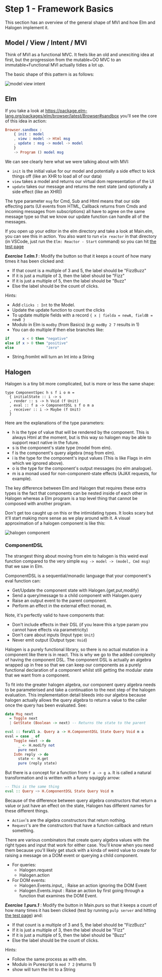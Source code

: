 # Step 1 - Framework Basics

This section has an overview of the general shape of MVI and how Elm and Halogen
implement it.

## Model / View / Intent / MVI

Think of MVI as a functional MVC. It feels like an old and unexciting idea at first,
but the progression from the mutable+OO MVC to an immutable+Functional MVI actually
tidies a lot up.

The basic shape of this pattern is as follows:

![model view intent](./images/mvi.png?raw=true)

## Elm 

If you take a look at https://package.elm-lang.org/packages/elm/browser/latest/Browser#sandbox 
you'll see the core of this idea in action:

```elm
Browser.sandbox :
    { init : model
    , view : model -> Html msg
    , update : msg -> model -> model
    }
    -> Program () model msg
```

We can see clearly here what we were talking about with MVI:

  - `init` is the initial value for our model and potentially a side effect to kick things off (like an XHR to load all of our data)
  - `view` takes a model and returns our virtual dom representation of the UI
  - `update` takes our message and returns the next state (and optionally a side effect (like an XHR))

The type parameter `msg` for Cmd, Sub and Html means that our side effecting parts 
(UI events from HTML, Callback returns from Cmds and incoming messages from subscriptions)
all have to agree on the same message type so that we know our update function can handle 
all of the messages. 

If you open up your editor in the elm directory and take a look at Main.elm,
you can see this in action. You also want to run `elm reactor` in that directory
(in VSCode, just run the `Elm: Reactor - Start` command) so 
you can hit [the test page](http://localhost:8000/Main.elm)

**_Exercise 1.elm.1_** : Modify the button so that it keeps a count of how many times it
has been clicked and: 
  - If that count is a multiple of 3 and 5, the label should be "FizzBuzz"
  - If it is just a multiple of 3, then the label should be "Fizz"
  - If it is just a multiple of 5, then the label should be "Buzz"
  - Else the label should be the count of clicks.

Hints: 

- Add `clicks : Int` to the Model.
- Update the update function to count the clicks
- To update multiple fields with a record `{ x | fielda = newA, fieldB = newB }`
- Modulo in Elm is `modby` (from Basics) (e.g: `modBy 2 7` results in 1)
- You can do multiple if then else branches like:
```elm
if      x < 0 then "negative"
else if x > 0 then "positive"
else               "zero"
```
- String.fromInt will turn an Int into a String

## Halogen

Halogen is a tiny bit more complicated, but is more or less the same shape:

```
type ComponentSpec h s f i o m =
  { initialState :: i -> s
  , render :: s -> h Void (f Unit)
  , eval :: f a -> ComponentDSL s f o m a
  , receiver :: i -> Maybe (f Unit)
  }
```  

Here are the explanations of the type parameters:

  - h is the type of value that will be rendered by the component. This is always Html at the moment,
    but is this way so halogen may be able to support react native in the future.
  - s is the component's state type (model from elm).
  - f is the component's query algebra (msg from elm).
  - i is the type for the component's input values (This is like Flags in elm which we ignored above).
  - o is the type for the component's output messages (no elm analogue).
  - m is a monad used for non-component-state effects (AJAX requests, for example). 

The key difference between Elm and Halogen that requires these extra types
is the fact that components can be nested inside of each other in Halogen
whereas a Elm program is a top level thing that cannot be composed with 
another program.

Don't get too caught up on this or the intimidating types. It looks scary but it'll start making more sense
as we play around with it. A visual approximation of a halogen component is like this:

![halogen component](./images/halogen.png?raw=true)


### ComponentDSL

The strangest thing about moving from elm to halogen is this weird eval function
compared to the very simple `msg -> model -> (model, Cmd msg)` that we saw in Elm.

ComponentDSL is a sequential/monadic language that your component's eval function can:
  - Get/Update the component state with Halogen.{get,put,modify}
  - Send a query/message to a child component with Halogen.query
  - Raise an output event to the parent component.
  - Perform an effect in the external effect monad, m.

Note, it's perfectly valid to have components that:

  - Don't include effects in their DSL (if you leave this a type param you cannot have effects via parametricity)
  - Don't care about inputs (Input type: `Unit`)
  - Never emit output (Output type: `Void`)

Halogen is a purely functional library, so there is no actual mutation in a component 
like there is in react. This is why we go to the added complexity of having the component DSL.
The component DSL is actually an algebra wrapped up in free so that we can keep our components
as a purely functional declaration of a component whilst still getting the modular state that we 
want from a component.

To fit into the greater halogen algebra, our component query algebra needs to be parameterised 
and take a continuation to the next step of the halogen evaluation. This implementation detail
bleeds into our algebra because halogen actually allows the query algebra to return a value
to the caller once the query has been evaluated. See:

```haskell
data Msg next 
  = Toggle next 
  | GetState (Boolean -> next) -- Returns the state to the parent

eval :: forall a. Query a -> H.ComponentDSL State Query Void m a
eval = case _ of
    Toggle next -> do
      _ <- H.modify not
      pure next
    IsOn reply -> do
      state <- H.get
      pure (reply state)
```

But there is a concept for a function from `f a -> g a`. It is called a natural transformation
and is written with a funny squiggly arrow:

```haskell
-- This is the same thing
eval :: Query ~> H.ComponentDSL State Query Void m
```

Because of the difference between query algebra constructors that return a value or 
just have an effect on the state, Halogen has different names for these different 
things.

  - `Action`'s are the algebra constructors that return nothing.
  - `Request`'s are the constructors that have a function callback and return something.

There are various combinators that create query algebra values with the right types and
input that work for either case. You'll know when you need them because you'll likely get 
stuck with a kinda of weird value to create for raising a message on a DOM event or querying
a child component.

  - For queries:
    - Halogen.request
    - Halogen.action
  - For DOM events:
    - Halogen.Events.input_ : Raise an action ignoring the DOM Event
    - Halogen.Events.input : Raise an action by first going through a function that examines the DOM Event. 

**_Exercise 1.purs.1_** : Modify the button in Main.purs so that it keeps a count of how many times it
has been clicked (test by running `pulp server` and hitting [the test page](http://localhost:1337/test.html)) and: 
  - If that count is a multiple of 3 and 5, the label should be "FizzBuzz"
  - If it is just a multiple of 3, then the label should be "Fizz"
  - If it is just a multiple of 5, then the label should be "Buzz"
  - Else the label should be the count of clicks.

Hints: 

  - Follow the same process as with elm.
  - Modulo in Purescript is `mod 7 2` (returns 1)
  - show will turn the Int to a String